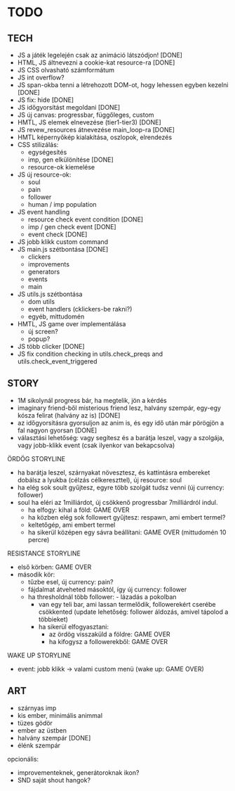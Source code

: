 TODO
====

TECH
----
- JS a játék legelején csak az animáció látszódjon! [DONE]
- HTML, JS áltnevezni a cookie-kat resource-ra [DONE]
- JS CSS olvasható számformátum
- JS int overflow?
- JS span-okba tenni a létrehozott DOM-ot, hogy lehessen egyben kezelni [DONE]
- JS fix: hide [DONE]
- JS időgyorsítást megoldani [DONE]
- JS új canvas: progressbar, függőleges, custom
- HMTL, JS elemek elnevezése (tier1-tier3) [DONE]
- JS revew_resources átnevezése main_loop-ra [DONE]
- HMTL képernyőkép kialakítása, oszlopok, elrendezés
- CSS stilizálás: 
    - egységesítés
    - imp, gen elkülönítése [DONE]
    - resource-ok kiemelése
- JS új resource-ok:
    - soul
    - pain
    - follower
    - human / imp population
- JS event handling
    - resource check event condition [DONE]
    - imp / gen check event [DONE]
    - event check [DONE]
- JS jobb klikk custom command
- JS main.js szétbontása [DONE]
    - clickers
    - improvements
    - generators
    - events
    - main
- JS utils.js szétbontása
    - dom utils 
    - event handlers (cklickers-be rakni?)
    - egyéb, mittudomén
- HMTL, JS game over implementálása
    - új screen?
    - popup?
- JS több clicker [DONE]
- JS fix condition checking in utils.check_preqs and utils.check_event_triggered

 

STORY
-----
- 1M sikolynál progress bár, ha megtelik, jön a kérdés
- imaginary friend-ből misterious friend lesz, halvány szempár, egy-egy kósza felirat (halvány az is) [DONE]
- az időgyorsításra gyorsuljon az anim is, és egy idő után már pörögjön a fal nagyon gyorsan [DONE]
- választási lehetőség: vagy segítesz és a barátja leszel, vagy a szolgája, vagy jobb-klikk event (csak ilyenkor van bekapcsolva)


ÖRDÖG STORYLINE
- ha barátja leszel, szárnyakat növesztesz, és kattintásra embereket dobálsz a lyukba (célzás célkereszttel), új resource: soul
- ha elég sok soult gyűjtesz, egyre több szolgát tudsz venni (új currency: follower)
- soul ha eléri az 1milliárdot, új csökkenő progressbar 7milliárdról indul.
    - ha elfogy: kihal a föld: GAME OVER
    - ha közben elég sok followert gyűjtesz: respawn, ami embert termel?
    - keltetőgép, ami embert termel
    - ha sikerül középen egy sávra beállítani: GAME OVER (mittudomén 10 percre)
    

RESISTANCE STORYLINE
- első körben: GAME OVER
- második kör:
    - tűzbe esel, új currency: pain?
    - fájdalmat átveheted másoktól, így új currency: follower
    - ha thresholdnál több follower: - lázadás a pokolban
        - van egy teli bar, ami lassan termelődik, followerekért cserébe csökkented (update lehetőség: follower áldozás, amivel tápolod a többieket)
        - ha sikerül elfogyasztani: 
            - az ördög visszaküld a földre: GAME OVER
            - ha kifogysz a followerekből: GAME OVER


WAKE UP STORYLINE
- event: jobb klikk -> valami custom menü (wake up: GAME OVER)


ART
---
- szárnyas imp
- kis ember, minimális animmal
- tüzes gödör
- ember az üstben
- halvány szempár [DONE]
- élénk szempár

opcionális:
- improvementeknek, generátoroknak ikon?
- SND saját shout hangok?

